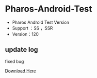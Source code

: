 # Pharos-Android-Test
* Pharos Android Test Version
* Support ：SS ，SSR
* Version：120


## update log
fixed bug 

[Download Here](https://github.com/PharosVip/Pharos-Android-Test/releases)
